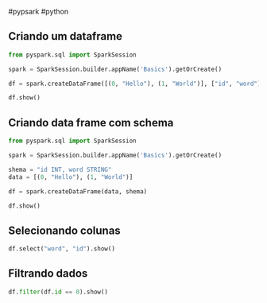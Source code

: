 #pypsark #python

## Criando um dataframe

```python
from pyspark.sql import SparkSession

spark = SparkSession.builder.appName('Basics').getOrCreate()

df = spark.createDataFrame([(0, "Hello"), (1, "World")], ["id", "word"])

df.show()
```

## Criando data frame com schema

```python
from pyspark.sql import SparkSession

spark = SparkSession.builder.appName('Basics').getOrCreate()

shema = "id INT, word STRING"
data = [(0, "Hello"), (1, "World")]

df = spark.createDataFrame(data, shema)

df.show()
```

## Selecionando colunas

```python
df.select("word", "id").show()
```

## Filtrando dados

```python
df.filter(df.id == 0).show()
```

